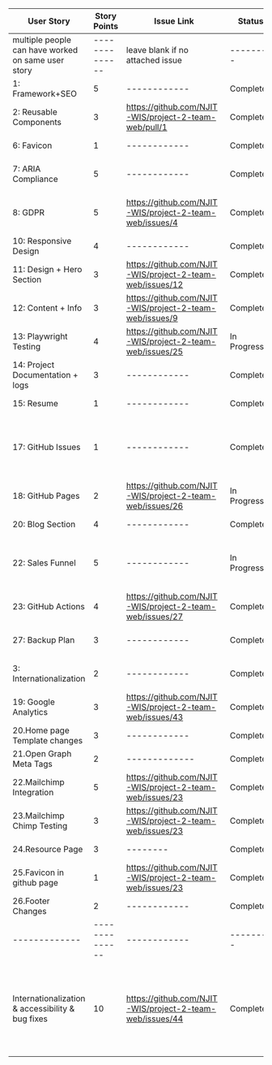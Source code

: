 | User Story | Story Points | Issue Link | Status | Assigned To | Assigned On | Completed On | Status Notes |
|-------------|--------------|------------|--------|-------------|-------------|--------------|--------------|
|multiple people can have worked on same user story|--------------|leave blank if no attached issue|--------|-------------|-------------|------------|optional|
|1: Framework+SEO|5|------------|Completed|Tanner|April 18|April 27|--------------|
|2: Reusable Components|3|https://github.com/NJIT-WIS/project-2-team-web/pull/1|Completed|Tanner|April 18|April 27|--------------|
|6: Favicon|1|------------|Completed|Tanner|May 6|May 6|--------------|
|7: ARIA Compliance|5|------------|Completed|Tanner|April 19|April 27|This was for the navbar|--------------|
|8: GDPR|5|https://github.com/NJIT-WIS/project-2-team-web/issues/4|Completed|Tanner|May 5|May 6|Privacy Policy Popup + Page|--------------|
|10: Responsive Design|4|------------|Completed|Tanner|April 18|April 28|--------------|--------------|
|11: Design + Hero Section|3|https://github.com/NJIT-WIS/project-2-team-web/issues/12|Completed|Tanner|April 26|April 28|--------------|--------------|
|12: Content + Info|3|https://github.com/NJIT-WIS/project-2-team-web/issues/9|Completed|Tanner|May 5|May 6|--------------|--------------|
|13: Playwright Testing|4|https://github.com/NJIT-WIS/project-2-team-web/issues/25|In Progress|Tanner|April 18|Now|--------------|--------------|
|14: Project Documentation + logs|3|------------|Completed|Tanner|April 10|April 12|--------------|--------------|
|15: Resume|1|------------|Completed|Tanner|May 6|May 7|--------------|--------------|
|17: GitHub Issues|1|------------|Completed|Tanner|April 10|April 12|I set up project board with stages (no issue templates)|--------------|
|18: GitHub Pages|2|https://github.com/NJIT-WIS/project-2-team-web/issues/26|In Progress|Tanner|April 10|Now|--------------|--------------|
|20: Blog Section|4|------------|Completed|Tanner|April 18|April 27|--------------|--------------|
|22: Sales Funnel|5|------------|In Progress|Tanner|April 18|Now|Still creating playwright tests for each step|--------------|
|23: GitHub Actions|4|https://github.com/NJIT-WIS/project-2-team-web/issues/27|Completed|Tanner|April 10|May 5|--------------|--------------|
|27: Backup Plan|3|------------|Completed|Tanner|May 6|May 6|In our project's wiki|--------------|
|3: Internationalization|2|------------|Completed|Tanner|May 7|May 7|Fixed Major Bugs|--------------|
|19: Google Analytics|3|https://github.com/NJIT-WIS/project-2-team-web/issues/43|Completed|Tanner|May 7|May 7|--------------|--------------|
|20.Home page Template changes|3|------------|Completed|Srikavya|April 18|April 20|--------------|--------------|
|21.Open Graph Meta Tags|2|-------------|Completed|Srikavya|May 1|May 2|Completed|--------------|
|22.Mailchimp Integration|5|https://github.com/NJIT-WIS/project-2-team-web/issues/23|Completed|Srikavya|May 6|May 7|--------------|--------------|
|23.Mailchimp Chimp Testing|3|https://github.com/NJIT-WIS/project-2-team-web/issues/23|Completed|Srikavya|May 6|May 7|--------------|-------------|
|24.Resource Page|3|--------|Completed|Srikavya|May 1|May 2|--------------|--------------|
|25.Favicon in github page|1|https://github.com/NJIT-WIS/project-2-team-web/issues/23|Completed|Srikavya|May 1|May 2|-------------|-------------|
|26.Footer Changes|2|------------|Completed|Srikavya|May 1|May 2|--------------|--------------|
|-------------|--------------|------------|--------|-------------|-------------|--------------|--------------|--------------|
|Internationalization & accessibility & bug fixes|10|https://github.com/NJIT-WIS/project-2-team-web/issues/44|Completed||Akshay|May 07|Fixed the bug which caused the default homepage to be in german--------------|
